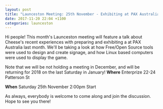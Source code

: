 ```yaml
---
layout: post
title: "Launceston Meeting: 25th November - Exhibiting at PAX Australia using Linux (Enterprize)"
date: 2017-11-20 22:04 +1100
categories: launceston
---
```


Hi people! This month's Launceston meeting will feature a talk about Cheese's
recent experiences with preparing and exhibiting a at PAX Australia last
month. We'll be taking a look at how Free/Open Source tools were used to
design and create signage, and how Linux based computers were used to display
the game.

Note that we will be not holding a meeting in December, and will be returning
for 2018 on the last Saturday in January!
**Where**
Enterprize
22-24 Patterson St

**When**
Saturday 25th November
2:00pm Start

As always, everybody is welcome to come along and join the discussion. Hope to
see you there!